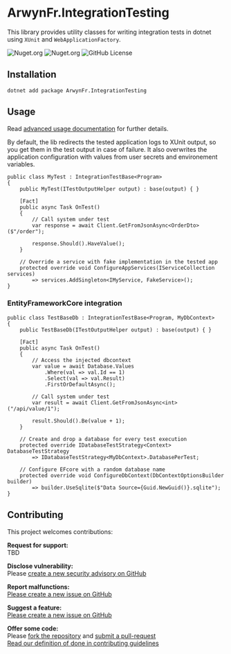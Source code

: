 # ArwynFr.IntegrationTesting

This library provides utility classes for writing integration tests in
dotnet using `XUnit` and `WebApplicationFactory`.

![Nuget.org](https://img.shields.io/nuget/v/ArwynFr.IntegrationTesting?style=for-the-badge)
![Nuget.org](https://img.shields.io/nuget/dt/ArwynFr.IntegrationTesting?style=for-the-badge)
![GitHub
License](https://img.shields.io/github/license/ArwynFr/dotnet-integration-testing?style=for-the-badge)

## Installation

    dotnet add package ArwynFr.IntegrationTesting

## Usage

Read [advanced usage
documentation](https://github.com/ArwynFr/dotnet-integration-testing/blob/main/.github/USAGE.adoc)
for further details.

By default, the lib redirects the tested application logs to XUnit
output, so you get them in the test output in case of failure. It also
overwrites the application configuration with values from user secrets
and environement variables.

    public class MyTest : IntegrationTestBase<Program>
    {
        public MyTest(ITestOutputHelper output) : base(output) { }

        [Fact]
        public async Task OnTest()
        {
            // Call system under test
            var response = await Client.GetFromJsonAsync<OrderDto>($"/order");

            response.Should().HaveValue();
        }

        // Override a service with fake implementation in the tested app
        protected override void ConfigureAppServices(IServiceCollection services)
            => services.AddSingleton<IMyService, FakeService>();
    }

### EntityFrameworkCore integration

    public class TestBaseDb : IntegrationTestBase<Program, MyDbContext>
    {
        public TestBaseDb(ITestOutputHelper output) : base(output) { }

        [Fact]
        public async Task OnTest()
        {
            // Access the injected dbcontext
            var value = await Database.Values
                .Where(val => val.Id == 1)
                .Select(val => val.Result)
                .FirstOrDefaultAsync();

            // Call system under test
            var result = await Client.GetFromJsonAsync<int>("/api/value/1");

            result.Should().Be(value + 1);
        }

        // Create and drop a database for every test execution
        protected override IDatabaseTestStrategy<Context> DatabaseTestStrategy
            => IDatabaseTestStrategy<MyDbContext>.DatabasePerTest;

        // Configure EFcore with a random database name
        protected override void ConfigureDbContext(DbContextOptionsBuilder builder)
            => builder.UseSqlite($"Data Source={Guid.NewGuid()}.sqlite");
    }

## Contributing

This project welcomes contributions:

**Request for support:**  
TBD

**Disclose vulnerability:**  
Please [create a new security advisory on GitHub](https://github.com/ArwynFr/dotnet-integration-testing/security/advisories)

**Report malfunctions:**  
[Please create a new issue on GitHub](https://github.com/ArwynFr/dotnet-integration-testing/issues/new/choose)

**Suggest a feature:**  
[Please create a new issue on GitHub](https://github.com/ArwynFr/dotnet-integration-testing/issues/new/choose)

**Offer some code:**  
Please [fork the repository](https://github.com/ArwynFr/dotnet-integration-testing/fork)
and [submit a pull-request](https://github.com/ArwynFr/dotnet-integration-testing/compare) \
[Read our definition of done in contributing guidelines](https://github.com/ArwynFr/dotnet-integration-testing/blob/main/.github/CONTRIBUTING.md)
